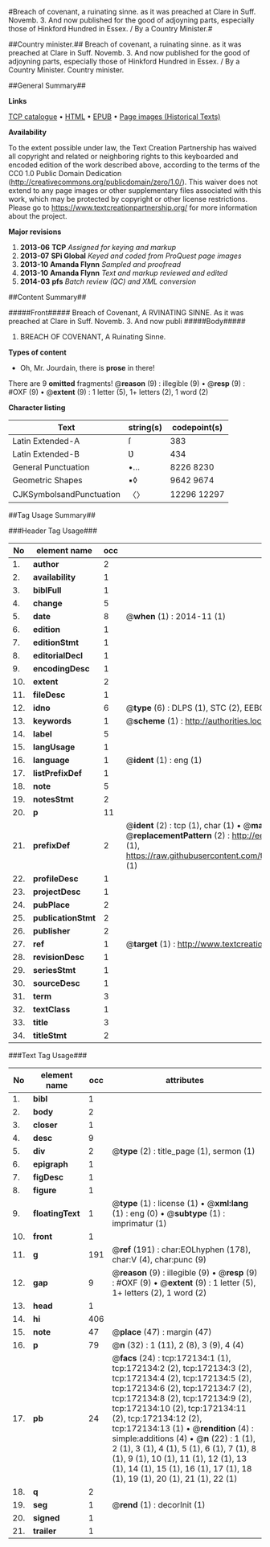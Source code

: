 #Breach of covenant, a ruinating sinne. as it was preached at Clare in Suff. Novemb. 3. And now published for the good of adjoyning parts, especially those of Hinkford Hundred in Essex. / By a Country Minister.#

##Country minister.##
Breach of covenant, a ruinating sinne. as it was preached at Clare in Suff. Novemb. 3. And now published for the good of adjoyning parts, especially those of Hinkford Hundred in Essex. / By a Country Minister.
Country minister.

##General Summary##

**Links**

[TCP catalogue](http://www.ota.ox.ac.uk/tcp/)  • 
[HTML](http://tei.it.ox.ac.uk/tcp/Texts-HTML/free/A77/A77297.html)  • 
[EPUB](http://tei.it.ox.ac.uk/tcp/Texts-EPUB/free/A77/A77297.epub) • 
[Page images (Historical Texts)](https://historicaltexts.jisc.ac.uk/eebo-45578179e)

**Availability**

To the extent possible under law, the Text Creation Partnership has waived all copyright and related or neighboring rights to this keyboarded and encoded edition of the work described above, according to the terms of the CC0 1.0 Public Domain Dedication (http://creativecommons.org/publicdomain/zero/1.0/). This waiver does not extend to any page images or other supplementary files associated with this work, which may be protected by copyright or other license restrictions. Please go to https://www.textcreationpartnership.org/ for more information about the project.

**Major revisions**

1. __2013-06__ __TCP__ *Assigned for keying and markup*
1. __2013-07__ __SPi Global__ *Keyed and coded from ProQuest page images*
1. __2013-10__ __Amanda Flynn__ *Sampled and proofread*
1. __2013-10__ __Amanda Flynn__ *Text and markup reviewed and edited*
1. __2014-03__ __pfs__ *Batch review (QC) and XML conversion*

##Content Summary##

#####Front#####
Breach of Covenant, A RVINATING SINNE. As it was preached at Clare in Suff. Novemb. 3. And now publi
#####Body#####

1. BREACH OF COVENANT, A Ruinating Sinne.

**Types of content**

  * Oh, Mr. Jourdain, there is **prose** in there!

There are 9 **omitted** fragments! 
 @__reason__ (9) : illegible (9)  •  @__resp__ (9) : #OXF (9)  •  @__extent__ (9) : 1 letter (5), 1+ letters (2), 1 word (2)

**Character listing**


|Text|string(s)|codepoint(s)|
|---|---|---|
|Latin Extended-A|ſ|383|
|Latin Extended-B|Ʋ|434|
|General Punctuation|•…|8226 8230|
|Geometric Shapes|▪◊|9642 9674|
|CJKSymbolsandPunctuation|〈〉|12296 12297|

##Tag Usage Summary##

###Header Tag Usage###

|No|element name|occ|attributes|
|---|---|---|---|
|1.|__author__|2||
|2.|__availability__|1||
|3.|__biblFull__|1||
|4.|__change__|5||
|5.|__date__|8| @__when__ (1) : 2014-11 (1)|
|6.|__edition__|1||
|7.|__editionStmt__|1||
|8.|__editorialDecl__|1||
|9.|__encodingDesc__|1||
|10.|__extent__|2||
|11.|__fileDesc__|1||
|12.|__idno__|6| @__type__ (6) : DLPS (1), STC (2), EEBO-CITATION (1), OCLC (1), VID (1)|
|13.|__keywords__|1| @__scheme__ (1) : http://authorities.loc.gov/ (1)|
|14.|__label__|5||
|15.|__langUsage__|1||
|16.|__language__|1| @__ident__ (1) : eng (1)|
|17.|__listPrefixDef__|1||
|18.|__note__|5||
|19.|__notesStmt__|2||
|20.|__p__|11||
|21.|__prefixDef__|2| @__ident__ (2) : tcp (1), char (1)  •  @__matchPattern__ (2) : ([0-9\-]+):([0-9IVX]+) (1), (.+) (1)  •  @__replacementPattern__ (2) : http://eebo.chadwyck.com/downloadtiff?vid=$1&page=$2 (1), https://raw.githubusercontent.com/textcreationpartnership/Texts/master/tcpchars.xml#$1 (1)|
|22.|__profileDesc__|1||
|23.|__projectDesc__|1||
|24.|__pubPlace__|2||
|25.|__publicationStmt__|2||
|26.|__publisher__|2||
|27.|__ref__|1| @__target__ (1) : http://www.textcreationpartnership.org/docs/. (1)|
|28.|__revisionDesc__|1||
|29.|__seriesStmt__|1||
|30.|__sourceDesc__|1||
|31.|__term__|3||
|32.|__textClass__|1||
|33.|__title__|3||
|34.|__titleStmt__|2||


###Text Tag Usage###

|No|element name|occ|attributes|
|---|---|---|---|
|1.|__bibl__|1||
|2.|__body__|2||
|3.|__closer__|1||
|4.|__desc__|9||
|5.|__div__|2| @__type__ (2) : title_page (1), sermon (1)|
|6.|__epigraph__|1||
|7.|__figDesc__|1||
|8.|__figure__|1||
|9.|__floatingText__|1| @__type__ (1) : license (1)  •  @__xml:lang__ (1) : eng (0)  •  @__subtype__ (1) : imprimatur (1)|
|10.|__front__|1||
|11.|__g__|191| @__ref__ (191) : char:EOLhyphen (178), char:V (4), char:punc (9)|
|12.|__gap__|9| @__reason__ (9) : illegible (9)  •  @__resp__ (9) : #OXF (9)  •  @__extent__ (9) : 1 letter (5), 1+ letters (2), 1 word (2)|
|13.|__head__|1||
|14.|__hi__|406||
|15.|__note__|47| @__place__ (47) : margin (47)|
|16.|__p__|79| @__n__ (32) : 1 (11), 2 (8), 3 (9), 4 (4)|
|17.|__pb__|24| @__facs__ (24) : tcp:172134:1 (1), tcp:172134:2 (2), tcp:172134:3 (2), tcp:172134:4 (2), tcp:172134:5 (2), tcp:172134:6 (2), tcp:172134:7 (2), tcp:172134:8 (2), tcp:172134:9 (2), tcp:172134:10 (2), tcp:172134:11 (2), tcp:172134:12 (2), tcp:172134:13 (1)  •  @__rendition__ (4) : simple:additions (4)  •  @__n__ (22) : 1 (1), 2 (1), 3 (1), 4 (1), 5 (1), 6 (1), 7 (1), 8 (1), 9 (1), 10 (1), 11 (1), 12 (1), 13 (1), 14 (1), 15 (1), 16 (1), 17 (1), 18 (1), 19 (1), 20 (1), 21 (1), 22 (1)|
|18.|__q__|2||
|19.|__seg__|1| @__rend__ (1) : decorInit (1)|
|20.|__signed__|1||
|21.|__trailer__|1||

